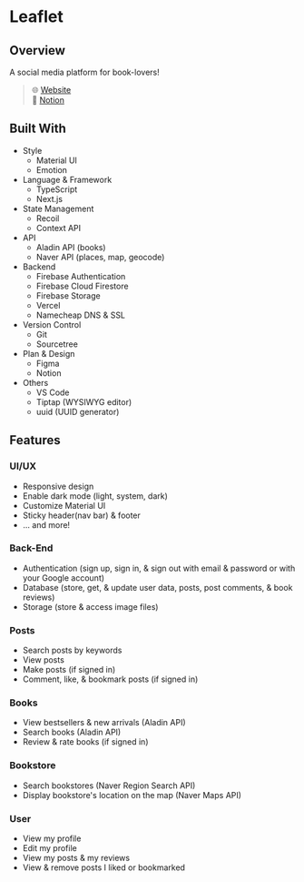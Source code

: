 # Leaflet

## Overview

A social media platform for book-lovers!

> 🌐 [Website](https://leaflet-readers.com/) \
> 📑 [Notion](https://notion.so/hailey-page/Project-Leaflet-0226331222634270955d9e59b94f8ca9)

## Built With

-   Style
    -   Material UI
    -   Emotion
-   Language & Framework
    -   TypeScript
    -   Next.js
-   State Management
    -   Recoil
    -   Context API
-   API
    -   Aladin API (books)
    -   Naver API (places, map, geocode)
-   Backend
    -   Firebase Authentication
    -   Firebase Cloud Firestore
    -   Firebase Storage
    -   Vercel
    -   Namecheap DNS & SSL
-   Version Control
    -   Git
    -   Sourcetree
-   Plan & Design
    -   Figma
    -   Notion
-   Others
    -   VS Code
    -   Tiptap (WYSIWYG editor)
    -   uuid (UUID generator)

## Features

### UI/UX

-   Responsive design
-   Enable dark mode (light, system, dark)
-   Customize Material UI
-   Sticky header(nav bar) & footer
-   ... and more!

### Back-End

-   Authentication (sign up, sign in, & sign out with email & password or with your Google account)
-   Database (store, get, & update user data, posts, post comments, & book reviews)
-   Storage (store & access image files)

### Posts

-   Search posts by keywords
-   View posts
-   Make posts (if signed in)
-   Comment, like, & bookmark posts (if signed in)

### Books

-   View bestsellers & new arrivals (Aladin API)
-   Search books (Aladin API)
-   Review & rate books (if signed in)

### Bookstore

-   Search bookstores (Naver Region Search API)
-   Display bookstore's location on the map (Naver Maps API)

### User

-   View my profile
-   Edit my profile
-   View my posts & my reviews
-   View & remove posts I liked or bookmarked
